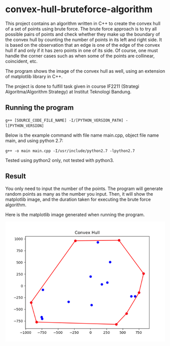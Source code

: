 # convex-hull-bruteforce-algorithm

This project contains an algorithm written in C++ to create the convex hull of a set of points using brute force.
The brute force approach is to try all possible pairs of points and check whether they make up the boundary of the convex hull by counting the number of points in its left and right side. It is based on the observation that an edge is one of the edge of the convex hull if and only if it has zero points in one of its side. Of course, one must handle the corner cases such as when some of the points are collinear, coincident, etc.

The program shows the image of the convex hull as well, using an extension of matplotlib library in C++.

The project is done to fulfill task given in course IF2211 (Strategi Algoritma/Algorithm Strategy) at Institut Teknologi Bandung.

## Running the program

`g++ [SOURCE_CODE_FILE_NAME] -I/[PYTHON_VERSION_PATH] -l[PYTHON_VERSION]`

Below is the example command with file name main.cpp, object file name main, and using python 2.7:

`g++ -o main main.cpp -I/usr/include/python2.7 -lpython2.7`

Tested using python2 only, not tested with python3.

## Result

You only need to input the number of the points. The program will generate random points as many as the number you input.
Then, it will show the matplotlib image, and the duration taken for executing the brute force algorithm.

Here is the matplotlib image generated when running the program.

![image](/bin/tc1.png)


